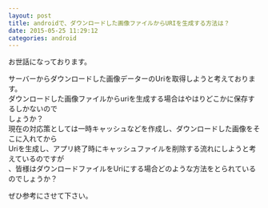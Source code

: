 ```yaml
---
layout: post
title: androidで、ダウンロードした画像ファイルからURIを生成する方法は？
date: 2015-05-25 11:29:12
categories: android
---
```

<p>お世話になっております。</p>

<p>サーバーからダウンロードした画像データーのUriを取得しようと考えております。<br>
ダウンロードした画像ファイルからuriを生成する場合はやはりどこかに保存するしかないので<br>
しょうか？<br>
現在の対応策としては一時キャッシュなどを作成し、ダウンロードした画像をそこに入れてから<br>
Uriを生成し、アプリ終了時にキャッシュファイルを削除する流れにしようと考えているのですが<br>
、皆様はダウンロードファイルをUriにする場合どのような方法をとられているのでしょうか？</p>

<p>ぜひ参考にさせて下さい。</p>
